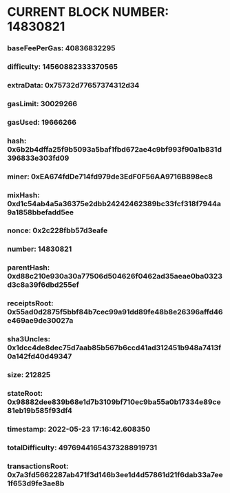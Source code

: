 # CURRENT BLOCK NUMBER: 14830821

### baseFeePerGas: 40836832295
### difficulty: 14560882333370565
### extraData: 0x75732d77657374312d34
### gasLimit: 30029266
### gasUsed: 19666266
### hash: 0x6b2b4dffa25f9b5093a5baf1fbd672ae4c9bf993f90a1b831d396833e303fd09
### miner: 0xEA674fdDe714fd979de3EdF0F56AA9716B898ec8
### mixHash: 0xd1c54ab4a5a36375e2dbb24242462389bc33fcf318f7944a9a1858bbefadd5ee
### nonce: 0x2c228fbb57d3eafe
### number: 14830821
### parentHash: 0xd88c210e930a30a77506d504626f0462ad35aeae0ba0323d3c8a39f6dbd255ef
### receiptsRoot: 0x55ad0d2875f5bbf84b7cec99a91dd89fe48b8e26396affd46e469ae9de30027a
### sha3Uncles: 0x1dcc4de8dec75d7aab85b567b6ccd41ad312451b948a7413f0a142fd40d49347
### size: 212825
### stateRoot: 0x98882dee839b68e1d7b3109bf710ec9ba55a0b17334e89ce81eb19b585f93df4
### timestamp: 2022-05-23 17:16:42.608350
### totalDifficulty: 49769441654373288919731
### transactionsRoot: 0x7a3fd5662287ab471f3d146b3ee1d4d57861d21f6dab33a7ee1f653d9fe3ae8b
